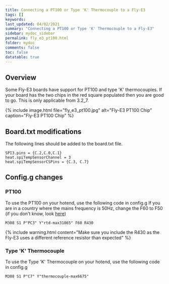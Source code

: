 ```yaml
---
title: Connecting a PT100 or Type 'K' Thermocouple to a Fly-E3
tags: []
keywords: 
last_updated: 04/02/2021
summary: "Connecting a PT100 or Type 'K' Thermocouple to a Fly-E3"
sidebar: mydoc_sidebar
permalink: fly_e3_pt100.html
folder: mydoc
comments: false
toc: false
datatable: true
---
```


## Overview

Some Fly-E3 boards have support for PT100 and type 'K' thermocouples. If your board has the two chips in the red square populated then you are good to go.  This is only applicable from 3.2_7.  

{% include image.html file="fly_e3_pt100.jpg" alt="Fly-E3 PT100 Chip" caption="Fly-E3 PT100 Chip" %}

## Board.txt modifications

The following lines should be added to the board.txt file.

```
SPI3.pins = {C.2,C.0,C.1}
heat.spiTempSensorChannel = 3
heat.spiTempSensorCSPins = {C.3, C.7}
```

## Config.g changes

### PT100

To use the PT100 on your hotend, use the following code in config.g
If you are in a country where the mains frequency is 50Hz, change the F60 to F50 (if you don't know, look [here](https://www.oaktreeproducts.com/img/product/description/List%20of%20Worldwide%20AC%20Voltages.pdf))

```
M308 S1 P"PC3" Y"rtd-max31865" F60 R430
```

{% include warning.html content="Make sure you include the R430 as the Fly-E3 uses a different reference resistor than expected" %}

### Type 'K' Thermocouple

To use the Type 'K' Thermocouple on your hotend, use the following code in config.g

```
M308 S1 P"C7" Y"thermocouple-max6675"
```